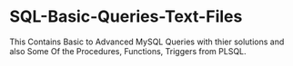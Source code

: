 # SQL-Basic-Queries-Text-Files


This Contains Basic to Advanced MySQL Queries with thier solutions and also Some Of the Procedures, Functions, Triggers from PLSQL. 
